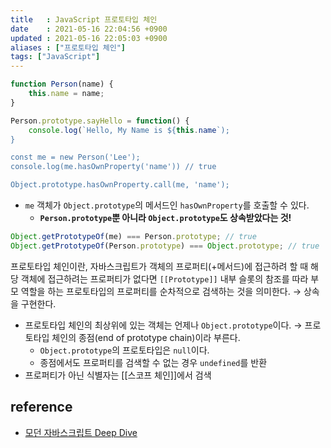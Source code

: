 ```yaml
---
title   : JavaScript 프로토타입 체인
date    : 2021-05-16 22:04:56 +0900
updated : 2021-05-16 22:05:03 +0900
aliases : ["프로토타입 체인"]
tags: ["JavaScript"]
---
```

```javascript
function Person(name) {
	this.name = name;
}

Person.prototype.sayHello = function() {
	console.log(`Hello, My Name is ${this.name`);
}

const me = new Person('Lee');
console.log(me.hasOwnProperty('name')) // true 

Object.prototype.hasOwnProperty.call(me, 'name');
```  
- `me` 객체가 `Object.prototype`의 메서드인 `hasOwnProperty`를 호출할 수 있다. 
	- **`Person.prototype`뿐 아니라 `Object.prototype`도 상속받았다는 것!** 
```javascript
Object.getPrototypeOf(me) === Person.prototype; // true 
Object.getPrototypeOf(Person.prototype) === Object.prototype; // true 
```

프로토타입 체인이란, 자바스크립트가 객체의 프로퍼티(+메서드)에 접근하려 할 때 해당 객체에 접근하려는 프로퍼티가 없다면 `[[Prototype]]` 내부 슬롯의 참조를 따라 부모 역할을 하는 프로토타입의 프로퍼티를 순차적으로 검색하는 것을 의미한다. → 상속을 구현한다.   
- 프로토타입 체인의 최상위에 있는 객체는 언제나 `Object.prototype`이다. → 프로토타입 체인의 종점(end of prototype chain)이라 부른다. 
	- `Object.prototype`의 프로토타입은 `null`이다.  
	- 종점에서도 프로퍼티를 검색할 수 없는 경우  `undefined`를 반환 
- 프로퍼티가 아닌 식별자는 [[스코프 체인]]에서 검색 



## reference
- [모던 자바스크립트 Deep Dive](http://www.kyobobook.co.kr/product/detailViewKor.laf?ejkGb=KOR&mallGb=KOR&barcode=9791158392239&orderClick=LEa&Kc=)


